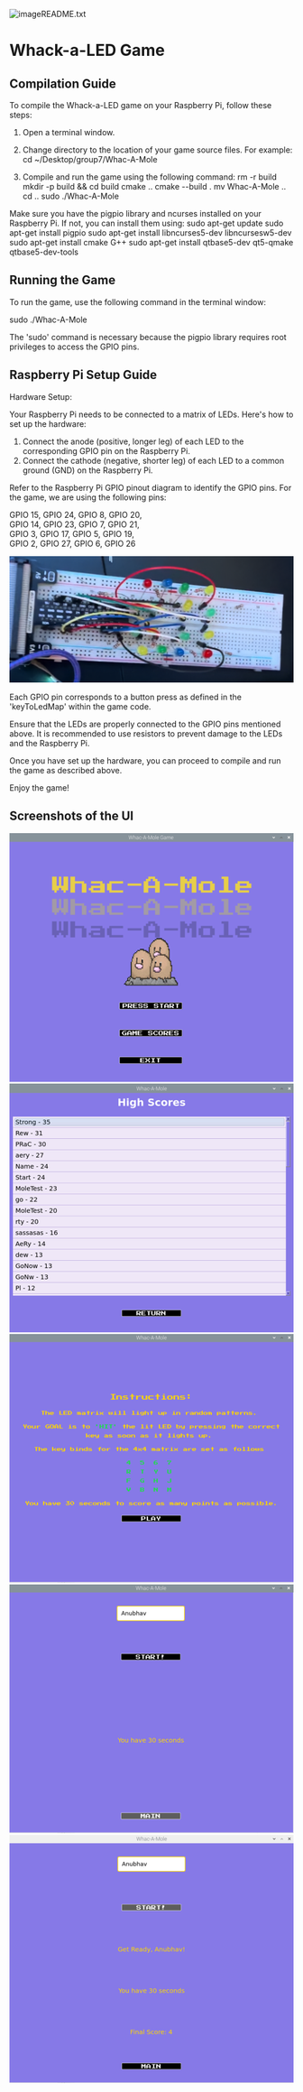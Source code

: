 ![image](https://github.com/AeryAnubhav/Whac-A-Mole-Rpi3/assets/44428518/e6108472-94b3-43d1-9cf1-bb102ea80d97)README.txt

# Whack-a-LED Game


## Compilation Guide

To compile the Whack-a-LED game on your Raspberry Pi, follow these steps:

1. Open a terminal window.
2. Change directory to the location of your game source files. For example:
   cd ~/Desktop/group7/Whac-A-Mole

3. Compile and run the game using the following command:
   rm -r build
   mkdir -p build && cd build
   cmake ..
   cmake --build .
   mv Whac-A-Mole ..
   cd ..
   sudo ./Whac-A-Mole
   
Make sure you have the pigpio library and ncurses installed on your Raspberry Pi. If not, you can install them using:
   sudo apt-get update
   sudo apt-get install pigpio
   sudo apt-get install libncurses5-dev libncursesw5-dev
   sudo apt-get install cmake G++
   sudo apt-get install qtbase5-dev qt5-qmake qtbase5-dev-tools


## Running the Game

To run the game, use the following command in the terminal window:

   sudo ./Whac-A-Mole

The 'sudo' command is necessary because the pigpio library requires root privileges to access the GPIO pins.


## Raspberry Pi Setup Guide


Hardware Setup:

Your Raspberry Pi needs to be connected to a matrix of LEDs. Here's how to set up the hardware:

1. Connect the anode (positive, longer leg) of each LED to the corresponding GPIO pin on the Raspberry Pi.
2. Connect the cathode (negative, shorter leg) of each LED to a common ground (GND) on the Raspberry Pi.

Refer to the Raspberry Pi GPIO pinout diagram to identify the GPIO pins. For the game, we are using the following pins:

   GPIO 15, GPIO 24, GPIO 8, GPIO 20,  
   GPIO 14, GPIO 23, GPIO 7, GPIO 21,  
   GPIO  3, GPIO 17, GPIO 5, GPIO 19,  
   GPIO  2, GPIO 27, GPIO 6, GPIO 26  

![Setup](https://raw.githubusercontent.com/AeryAnubhav/Whac-A-Mole-Rpi3/master/setup.png)

Each GPIO pin corresponds to a button press as defined in the 'keyToLedMap' within the game code.

Ensure that the LEDs are properly connected to the GPIO pins mentioned above. It is recommended to use resistors to prevent damage to the LEDs and the Raspberry Pi.

Once you have set up the hardware, you can proceed to compile and run the game as described above.

Enjoy the game!

## Screenshots of the UI
![Main Menu](https://raw.githubusercontent.com/AeryAnubhav/Whac-A-Mole-Rpi3/master/img1.png)
![High Scores](https://raw.githubusercontent.com/AeryAnubhav/Whac-A-Mole-Rpi3/master/img2.png)
![Instructions](https://raw.githubusercontent.com/AeryAnubhav/Whac-A-Mole-Rpi3/master/img3.png)
![Game Start](https://raw.githubusercontent.com/AeryAnubhav/Whac-A-Mole-Rpi3/master/img4.png)
![Game End](https://raw.githubusercontent.com/AeryAnubhav/Whac-A-Mole-Rpi3/master/img5.png)
